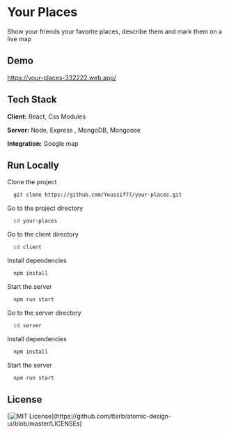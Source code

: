 # Your Places

Show your friends your favorite places, describe them and mark them on a live map

## Demo

https://your-places-332222.web.app/

## Tech Stack

**Client:** React, Css Modules

**Server:** Node, Express , MongoDB, Mongoose

**Integration:** Google map

## Run Locally

Clone the project

```bash
  git clone https://github.com/Youssif77/your-places.git
```

Go to the project directory

```bash
  cd your-places
```

Go to the client directory

```bash
  cd client
```

Install dependencies

```bash
  npm install
```

Start the server

```bash
  npm run start
```

Go to the server directory

```bash
  cd server
```

Install dependencies

```bash
  npm install
```

Start the server

```bash
  npm run start
```

## License

[![MIT License](https://img.shields.io/apm/l/atomic-design-ui.svg?)](https://github.com/tterb/atomic-design-ui/blob/master/LICENSEs)
